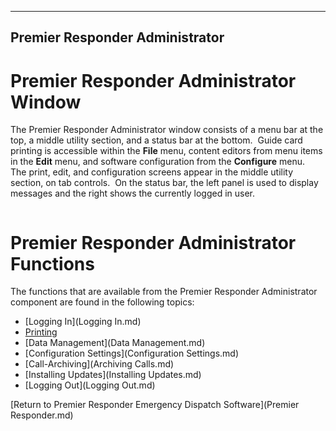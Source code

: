   -------------------------------------
  **Premier Responder Administrator**
  -------------------------------------

# Premier Responder Administrator Window

The Premier Responder Administrator window consists of a menu bar at the
top, a middle utility section, and a status bar at the bottom.  Guide
card  printing is accessible within the **File** menu, content editors
from menu items in the **Edit** menu, and software configuration from
the **Configure** menu.  The print, edit, and configuration screens
appear in the middle utility section, on tab controls.  On the status
bar, the left panel is used to display messages and the right shows the
currently logged in user. 

<figure><img src=".gitbook/assets/Administrator_files/image001.png" alt=""><figcaption></figcaption></figure> 

# Premier Responder Administrator Functions

The functions that are available from the Premier Responder
Administrator component are found in the following topics:

-   [Logging In](Logging In.md)
-   [Printing](Printing.md)
-   [Data Management](Data Management.md)
-   [Configuration Settings](Configuration Settings.md)
-   [Call-Archiving](Archiving Calls.md)
-   [Installing Updates](Installing Updates.md)
-   [Logging Out](Logging Out.md)

[Return to Premier Responder Emergency Dispatch
Software](Premier Responder.md)
